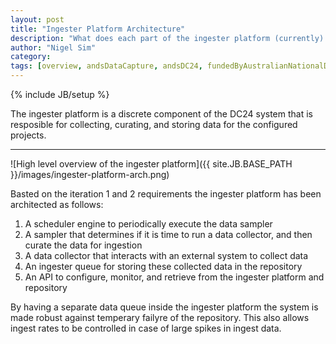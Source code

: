 ```yaml
---
layout: post
title: "Ingester Platform Architecture"
description: "What does each part of the ingester platform (currently) do?"
author: "Nigel Sim"
category: 
tags: [overview, andsDataCapture, andsDC24, fundedByAustralianNationalDataService, DIISRTE, andsApps, DC24, richDataCapture]
---
```

{% include JB/setup %}
	
The ingester platform is a discrete component of the DC24 system that is resposible for collecting, curating, and storing data for the configured projects.

------------	

![High level overview of the ingester platform]({{ site.JB.BASE_PATH }}/images/ingester-platform-arch.png)

Basted on the iteration 1 and 2 requirements the ingester platform has been architected as follows:
1. A scheduler engine to periodically execute the data sampler
2. A sampler that determines if it is time to run a data collector, and then curate the data for ingestion
3. A data collector that interacts with an external system to collect data
4. An ingester queue for storing these collected data in the repository
5. An API to configure, monitor, and retrieve from the ingester platform and repository

By having a separate data queue inside the ingester platform the system is made robust against temperary failyre of the repository. This also allows ingest rates to be controlled in case of large spikes in ingest data.

